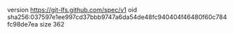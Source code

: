 version https://git-lfs.github.com/spec/v1
oid sha256:037597e1ee997cd37bbb9747a6da54de48fc940404f46480f60c784fc98de7ea
size 362
